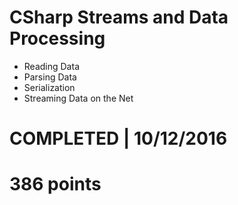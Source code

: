 # CSharp Streams and Data Processing
- Reading Data 
- Parsing Data 
- Serialization 
- Streaming Data on the Net 

# COMPLETED | 10/12/2016
# 386 points
